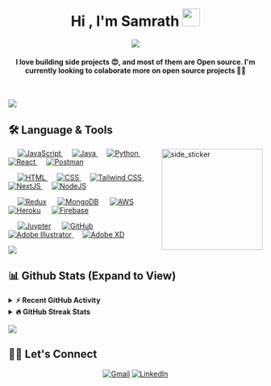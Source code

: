 <!-- Color hex: #D5E6FE, #5FAAED, #DD4B19 -->

<h1 align="center">Hi , I'm Samrath <img src="https://media.giphy.com/media/hvRJCLFzcasrR4ia7z/giphy.gif" width="35"></h1>
<p align="center">
  <a href="https://github.com/DenverCoder1/readme-typing-svg"><img src="https://readme-typing-svg.herokuapp.com?lines=React Developer;UI/UX Developer;Machine Learning Enthusiast;&center=true&width=500&height=50"></a>

</p>
<h4 align="center">I love building side projects 😍, and most of them are Open source. I'm currently looking to colaborate more on open source projects 👨‍💻</h4>
<br>

<a href="https://www.youtube.com/watch?v=dQw4w9WgXcQ"><img src="https://user-images.githubusercontent.com/73097560/115834477-dbab4500-a447-11eb-908a-139a6edaec5c.gif"></a>
<br />

## 🛠️ Language & Tools 
<div>

<img align="right" width=200px height=200px alt="side_sticker" src="https://c.tenor.com/_DOBjnGspYAAAAAC/code-coding.gif" />

<p align="left"> 
  &emsp;
  <a href="https://developer.mozilla.org/en-US/docs/Web/JavaScript" target="_blank"> 
     <img alt="JavaScript" src="https://img.shields.io/badge/JavaScript%20-%23F7DF1E.svg?logo=javascript&logoColor=black">
   </a>
  &emsp;
  <a href="https://www.java.com" target="_blank"> 
    <img alt="Java" src="https://img.shields.io/badge/Java-%23007396.svg?logo=java&logoColor=white">
  </a>
  &emsp;
  <a href="https://www.python.org" target="_blank">
    <img alt="Python" src="https://img.shields.io/badge/Python%20-%2314354C.svg?logo=python&logoColor=white">
  </a>
  &emsp;
  <a href="https://reactjs.org/" target="_blank">
    <img alt="React" src="https://img.shields.io/badge/react-%2320232a.svg?style=flat&logo=react&logoColor=%2361DAFB">
  </a> 
  &emsp;
  <a href="https://www.postman.com/" target="_blank">
    <img alt="Postman" src="https://img.shields.io/badge/Postman-FF6C37?style=flat&logo=postman&logoColor=white">
  </a> 
</p>

<p align="left"> 
  &emsp; 
  <a href="https://www.w3.org/html/" target="_blank"> 
   <img alt="HTML" src="https://img.shields.io/badge/HTML5%20-%23E34F26.svg?logo=html5&logoColor=white">
  </a>   
  &emsp;
  <a href="https://www.w3schools.com/css/" target="_blank">
    <img alt="CSS" src="https://img.shields.io/badge/CSS%20-%231572B6.svg?logo=css3&logoColor=white">
  </a> 
  &emsp;
  <a href="https://tailwindcss.com/" target="_blank">
    <img alt="Tailwind CSS" src="https://img.shields.io/badge/tailwindcss-%2338B2AC.svg?style=flat&logo=tailwind-css&logoColor=white">
  </a> 
  &emsp;
  <a href="https://nextjs.org/" target="_blank">
    <img alt="NextJS" src="https://img.shields.io/badge/Next-black?style=flat&logo=next.js&logoColor=white">
  </a> 
  &emsp;
  <a href="https://nodejs.org/en/"><img alt="NodeJS" src = "https://img.shields.io/badge/node. js-6DA55F?style=flat&logo=node.js&logoColor=white"/>
  </a>
</p>

<p align="left">
  &emsp;
    <a href="https://redux.js.org/"><img alt="Redux" src="https://img.shields.io/badge/redux-%23593d88.svg?style=flat&logo=redux&logoColor=white"></a>
  &emsp;
    <a href="https://www.mongodb.com/"><img alt="MongoDB" src="https://img.shields.io/badge/MongoDB-%234ea94b.svg?style=flat&logo=mongodb&logoColor=white"></a>
  &emsp;
    <a href="https://aws.amazon.com/"><img alt="AWS" src="https://img.shields.io/badge/AWS-%23FF9900.svg?style=flat   &logo=amazon-aws&logoColor=white"></a>
  &emsp;
    <a href="https://www.heroku.com/"><img alt="Heroku" src="https://img.shields.io/badge/Heroku%20-%23430098.svg?logo=heroku&logoColor=white"></a>  
  &emsp;
    <a href="https://firebase.google.com/"><img alt="Firebase" src ="https://img.shields.io/badge/Firebase-%23316192.svg?logo=firebase&logoColor=white"></a>
 </p>
  
<p align="left">
  &emsp;
    <a href="https://jupyter.org/"><img alt="Juypter" src ="https://img.shields.io/badge/jupyter-%23FA0F00.svg?style=flat&logo=jupyter&logoColor=white"></a>
  &emsp;
  <a href="https://github.com/"><img alt="GitHub" src ="https://img.shields.io/badge/github-%23121011.svg?style=flat&logo=github&logoColor=white"></a>
  &emsp;
   <a href="https://www.adobe.com/in/products/illustrator.html" target="_blank"> 
    <img alt="Adobe Illustrator" src="https://img.shields.io/badge/Adobe Illustrator-%23FF9A00.svg?style=flat&logo=adobeillustrator&logoColor=white"/>
  </a> 
    &emsp;
  <a href="https://www.adobe.com/in/products/xd.html" target="_blank"> 
    <img alt="Adobe XD" src="https://img.shields.io/badge/Adobe%20XD-470137.svg?style=flat&logo=Adobe%20XD&logoColor=#FF61F6"/>
  </a>
 </p>
 </div>
<a href="https://www.youtube.com/watch?v=dQw4w9WgXcQ"><img src="https://user-images.githubusercontent.com/73097560/115834477-dbab4500-a447-11eb-908a-139a6edaec5c.gif"></a>

## 📊 Github Stats (Expand to View) 

 <!-- 
<details> 
  <summary><b>💻 GitHub Profile Stats</b></summary>
  <br/>
  <p align="center">
    <a href="https://github.com/anuraghazra/github-readme-stats"><img alt="Candida's Github Stats" src="https://github-readme-stats.vercel.app/api?username=samrath49&show_icons=true&count_private=true&theme=algolia" height="192px"/></a>
<br/>
 &nbsp;
	  <img src="https://github-readme-stats.vercel.app/api/top-langs?username=samrath49&show_icons=true&locale=en&layout=compact&theme=algolia" alt="candida18" height="192px"/> 
  <br/>
  <b>Note:</b> Top languages is only a metric of the languages my public code consists of and doesn't reflect experience or skill level.
  </p> 
</details>
-->

<details>
  <summary><b>⚡ Recent GitHub Activity</b></summary>
  <br/>
   <a href="https://github.com/samrath49"><img alt="Samrath's Activity Graph" src="https://activity-graph.herokuapp.com/graph?username=samrath49&custom_title=Samrath's%20Contribution%20Graph&area_color=DD4B19&line=5FAAED&theme=react-dark" /></a>
  <br/>
</details>

<details>
  <summary><b>🔥 GitHub Streak Stats</b></summary>
  <br/>
  <a align="center"><img src="https://github-readme-streak-stats.herokuapp.com?user=samrath49&theme=holi-theme&fire=DD4B19&hide_border=true" alt="Samrath"  /></a>
</details>
<br/>
<a href="https://www.youtube.com/watch?v=dQw4w9WgXcQ"><img src="https://user-images.githubusercontent.com/73097560/115834477-dbab4500-a447-11eb-908a-139a6edaec5c.gif"></a>

## 🙋‍♂️ Let's Connect
<p align="center">
	<a href="mailto:samrathchauhan49@gmail.com"><img src="https://img.icons8.com/bubbles/50/000000/gmail.png" alt="Gmail"/></a>
	<a href="https://www.linkedin.com/in/samrath49/"><img src="https://img.icons8.com/bubbles/50/000000/linkedin.png" alt="LinkedIn"/></a>
	<!-- <a href="https://instagram.com/candyyyy__18"><img src="https://img.icons8.com/bubbles/50/000000/instagram.png" alt="Instagram"/></a> -->
</p>
